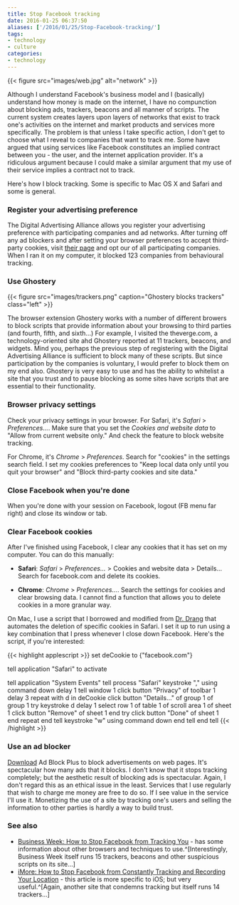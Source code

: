 ```yaml
---
title: Stop Facebook tracking
date: 2016-01-25 06:37:50
aliases: ['/2016/01/25/Stop-Facebook-tracking/']
tags:
- technology
- culture
categories:
- technology
---
```

{{< figure src="images/web.jpg" alt="network" >}}

Although I understand Facebook's business model and I (basically) understand how money is made on the internet, I have no compunction about blocking ads, trackers, beacons and all manner of scripts. The current system creates layers upon layers of networks that exist to track one's activities on the internet and market products and services more specifically. The problem is that unless I take specific action, I don't get to choose what I reveal to companies that want to track me. Some have argued that using services like Facebook constitutes an implied contract between you - the user, and the internet application provider. It's a ridiculous argument because I could make a similar argument that my use of their service implies a contract not to track.

Here's how I block tracking. Some is specific to Mac OS X and Safari and some is general.

### Register your advertising preference

The Digital Advertising Alliance allows you register your advertising preference with participating companies and ad networks. After turning off any ad blockers and after setting your browser preferences to accept third-party cookies, visit [their page](http://youradchoices.com/choices) and opt our of all participating companies. When I ran it on my computer, it blocked 123 companies from behavioural tracking.

### Use Ghostery

{{< figure src="images/trackers.png" caption="Ghostery blocks trackers" class="left" >}}

The browser extension Ghostery works with a number of different browers to block scripts that provide information about your browsing to third parties (and fourth, fifth, and sixth...) For example, I visited the theverge.com, a technology-oriented site ahd Ghostery reported at 11 trackers, beacons, and widgets. Mind you, perhaps the previous step of registering with the Digital Advertising Alliance is sufficient to block many of these scripts. But since participation by the companies is voluntary, I would prefer to block them on my end also. Ghostery is very easy to use and has the ability to whitelist a site that you trust and to pause blocking as some sites have scripts that are essential to their functionality.

### Browser privacy settings

Check your privacy settings in your browser. For Safari, it's _Safari_ > _Preferences..._. Make sure that you set the _Cookies and website data_ to "Allow from current website only." And check the feature to block website tracking.

For Chrome, it's _Chrome_ > _Preferences_. Search for "cookies" in the settings search field. I set my cookies preferences to "Keep local data only until you quit your browser" and "Block third-party cookies and site data."

### Close Facebook when you're done

When you're done with your session on Facebook, logout (FB menu far right) and close its window or tab.

### Clear Facebook cookies

After I've finished using Facebook, I clear any cookies that it has set on my computer. You can do this manually:

- __Safari__: _Safari_ > _Preferences..._ > Cookies and website data > Details... Search for facebook.com and delete its cookies.

- __Chrome__: _Chrome_ > _Preferences..._. Search the settings for cookies and clear browsing data. I cannot find a function that allows you to delete cookies in a more granular way.

On Mac, I use a script that I borrowed and modified from [Dr. Drang](http://www.leancrew.com/all-this/2013/03/deleting-safari-cookies-via-applescript/) that automates the deletion of specific cookies in Safari. I set it up to run using a key combination that I press whenever I close down Facebook. Here's the script, if you're interested:

{{< highlight applescript >}}
set deCookie to {"facebook.com"}

tell application "Safari" to activate

tell application "System Events"
   tell process "Safari"
      keystroke "," using command down
      delay 1
      tell window 1
         click button "Privacy" of toolbar 1
         delay 3
         repeat with d in deCookie
            click button "Details…" of group 1 of group 1
            try
               keystroke d
               delay 1
               select row 1 of table 1 of scroll area 1 of sheet 1
               click button "Remove" of sheet 1
            end try
            click button "Done" of sheet 1
         end repeat
      end tell
      keystroke "w" using command down
   end tell
end tell
{{< /highlight >}}

### Use an ad blocker

[Download](https://adblockplus.org/) Ad Block Plus to block advertisements on web pages. It's spectacular how many ads that it blocks. I don't know that it stops tracking completely; but the aesthetic result of blocking ads is spectacular. Again, I don't regard this as an ethical issue in the least. Services that I use regularly that wish to charge me money are free to do so. If I see value in the service I'll use it. Monetizing the use of a site by tracking one's users and selling the information to other parties is hardly a way to build trust.

### See also

- [Business Week: How to Stop Facebook from Tracking You](http://www.businessinsider.com/heres-how-to-stop-facebook-from-tracking-you-2012-9?op=1) - has some information about other browsers and techniques to use.^[Interestingly, Business Week itself runs 15 trackers, beacons and other suspicious scripts on its site...]
- [iMore: How to Stop Facebook from Constantly Tracking and Recording Your Location](www.imore.com/how-stop-facebook-constantly-tracking-yo…) - this article is more specific to iOS; but very useful.^[Again, another site that condemns tracking but itself runs 14 trackers...]
